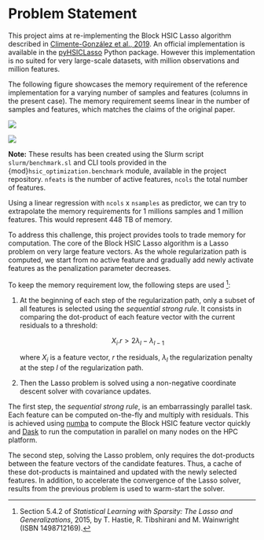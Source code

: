 # Problem Statement

This project aims at re-implementing the Block HSIC Lasso algorithm described in [Climente-González et al., 2019](https://doi.org/10.1093/bioinformatics/btz333).
An official implementation is available in the [pyHSICLasso](https://github.com/riken-aip/pyHSICLasso) Python package.
However this implementation is no suited for very large-scale datasets, with million observations and million features.

The following figure showcases the memory requirement of the reference implementation for a varying number of samples and features (columns in the present case).
The memory requirement seems linear in the number of samples and features, which matches the claims of the original paper.

![](imgs/memory_per_ncols.png)

![](imgs/memory_per_nsamples.png)

**Note:** These results has been created using the Slurm script `slurm/benchmark.sl` and CLI tools provided in the {mod}`hsic_optimization.benchmark` module, available in the project repository.
`nfeats` is the number of active features, `ncols` the total number of features.

Using a linear regression with `ncols` x `nsamples` as predictor, we can try to extrapolate the memory requirements for 1 millions samples and 1 million features.
This would represent 448 TB of memory.

To address this challenge, this project provides tools to trade memory for computation.
The core of the Block HSIC Lasso algorithm is a Lasso problem on very large feature vectors.
As the whole regularization path is computed, we start from no active feature and gradually add newly activate features as the penalization parameter decreases.

To keep the memory requirement low, the following steps are used [^book]:

1. At the beginning of each step of the regularization path, only a subset of all features is selected using the *sequential strong rule*.
   It consists in comparing the dot-product of each feature vector with the current residuals to a threshold:
   
   $$X_i . r > 2 \lambda_l - \lambda_{l-1}$$

   where $X_i$ is a feature vector, $r$ the residuals, $\lambda_l$ the regularization penalty at the step $l$ of the regularization path.

2. Then the Lasso problem is solved using a non-negative coordinate descent solver with covariance updates.

The first step, the *sequential strong rule*, is an embarrassingly parallel task.
Each feature can be computed on-the-fly and multiply with residuals.
This is achieved using [numba](https://numba.pydata.org/) to compute the Block HSIC feature vector quickly and [Dask](https://dask.org/) to run the computation in parallel on many nodes on the HPC platform.

The second step, solving the Lasso problem, only requires the dot-products between the feature vectors of the candidate features.
Thus, a cache of these dot-products is maintained and updated with the newly selected features.
In addition, to accelerate the convergence of the Lasso solver, results from the previous problem is used to warm-start the solver.

[^book]: Section 5.4.2 of *Statistical Learning with Sparsity: The Lasso and Generalizations*, 2015, by T. Hastie, R. Tibshirani and M. Wainwright (ISBN 1498712169).